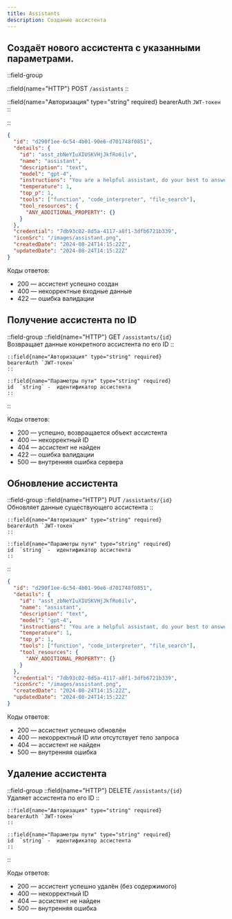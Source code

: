 ```yaml
---
title: Assistants
description: Создание ассистента
---
```



## Создаёт нового ассистента с указанными параметрами.

::field-group

::field{name="HTTP"}
 POST `/assistants`
::

::field{name="Авторизация" type="string" required}
 bearerAuth `JWT-токен`
::

::


```json [Тело запроса (application/json)]
{
  "id": "d290f1ee-6c54-4b01-90e6-d701748f0851",
  "details": {
    "id": "asst_zbNeYIuXIUSKVHjJkfRo6ilv",
    "name": "assistant",
    "description": "text",
    "model": "gpt-4",
    "instructions": "You are a helpful assistant, do your best to answer question and query",
    "temperature": 1,
    "top_p": 1,
    "tools": ["function", "code_interpreter", "file_search"],
    "tool_resources": {
      "ANY_ADDITIONAL_PROPERTY": {}
    }
  },
  "credential": "7db93c02-8d5a-4117-a8f1-3dfb6721b339",
  "iconSrc": "/images/assistant.png",
  "createdDate": "2024-08-24T14:15:22Z",
  "updatedDate": "2024-08-24T14:15:22Z"
}
```

Коды ответов:

* 200 — ассистент успешно создан
* 400 — некорректные входные данные
* 422 — ошибка валидации




## Получение ассистента по ID

::field-group
    ::field{name="HTTP"}
    GET `/assistants/{id}`  
    Возвращает данные конкретного ассистента по его ID
    ::

    ::field{name="Авторизация" type="string" required}
    bearerAuth `JWT-токен`
    ::

    ::field{name="Параметры пути" type="string" required}
    id  `string` -  идентификатор ассистента
    ::
::

Коды ответов:

* 200 — успешно, возвращается объект ассистента
* 400 — некорректный ID
* 404 —  ассистент не найден
* 422 — ошибка валидации
* 500 —  внутренняя ошибка сервера



## Обновление ассистента

::field-group
    ::field{name="HTTP"}
    PUT  `/assistants/{id}`  
    Обновляет данные существующего ассистента
    ::

    ::field{name="Авторизация" type="string" required}
    bearerAuth `JWT-токен`
    ::

    ::field{name="Параметры пути" type="string" required}
    id  `string` -  идентификатор ассистента
    ::
::


```json [Тело запроса (application/json)]
{
  "id": "d290f1ee-6c54-4b01-90e6-d701748f0851",
  "details": {
    "id": "asst_zbNeYIuXIUSKVHjJkfRo6ilv",
    "name": "assistant",
    "description": "text",
    "model": "gpt-4",
    "instructions": "You are a helpful assistant, do your best to answer question and query",
    "temperature": 1,
    "top_p": 1,
    "tools": ["function", "code_interpreter", "file_search"],
    "tool_resources": {
      "ANY_ADDITIONAL_PROPERTY": {}
    }
  },
  "credential": "7db93c02-8d5a-4117-a8f1-3dfb6721b339",
  "iconSrc": "/images/assistant.png",
  "createdDate": "2024-08-24T14:15:22Z",
  "updatedDate": "2024-08-24T14:15:22Z"
}
```

Коды ответов:

* 200 — ассистент успешно обновлён
* 400 — некорректный ID или отсутствует тело запроса
* 404 — ассистент не найден
* 500 —  внутренняя ошибка

## Удаление ассистента

::field-group
    ::field{name="HTTP"}
    DELETE  `/assistants/{id}`  
    Удаляет ассистента по его ID
    ::

    ::field{name="Авторизация" type="string" required}
    bearerAuth `JWT-токен`
    ::

    ::field{name="Параметры пути" type="string" required}
    id  `string` -  идентификатор ассистента
    ::
::

Коды ответов:

* 200 — ассистент успешно удалён (без содержимого)
* 400 — некорректный ID
* 404 — ассистент не найден
* 500 —  внутренняя ошибка